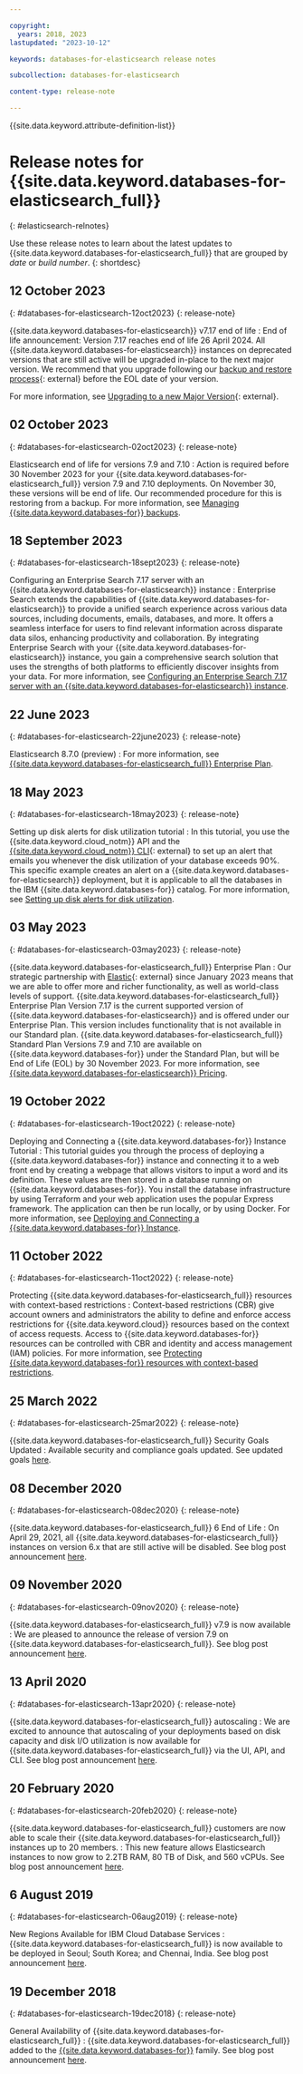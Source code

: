 ```yaml
---

copyright:
  years: 2018, 2023
lastupdated: "2023-10-12"

keywords: databases-for-elasticsearch release notes

subcollection: databases-for-elasticsearch

content-type: release-note

---
```


{{site.data.keyword.attribute-definition-list}}

# Release notes for {{site.data.keyword.databases-for-elasticsearch_full}}
{: #elasticsearch-relnotes}

Use these release notes to learn about the latest updates to {{site.data.keyword.databases-for-elasticsearch_full}} that are grouped by _date_ or _build number_.
{: shortdesc}

## 12 October 2023
{: #databases-for-elasticsearch-12oct2023}
{: release-note}

{{site.data.keyword.databases-for-elasticsearch}} v7.17 end of life
:  End of life announcement: Version 7.17 reaches end of life 26 April 2024. All {{site.data.keyword.databases-for-elasticsearch}} instances on deprecated versions that are still active will be upgraded in-place to the next major version. We recommend that you upgrade following our [backup and restore process](/docs/cloud-databases?topic=cloud-databases-dashboard-backups){: external} before the EOL date of your version.

For more information, see [Upgrading to a new Major Version](/docs/databases-for-elasticsearch?topic=databases-for-elasticsearch-upgrading){: external}.

## 02 October 2023
{: #databases-for-elasticsearch-02oct2023}
{: release-note}

Elasticsearch end of life for versions 7.9 and 7.10
:  Action is required before 30 November 2023 for your {{site.data.keyword.databases-for-elasticsearch_full}} version 7.9 and 7.10 deployments. On November 30, these versions will be end of life. Our recommended procedure for this is restoring from a backup. For more information, see [Managing {{site.data.keyword.databases-for}} backups](/docs/databases-for-elasticsearch?topic=databases-for-elasticsearch-dashboard-backups).

## 18 September 2023
{: #databases-for-elasticsearch-18sept2023}
{: release-note}

Configuring an Enterprise Search 7.17 server with an {{site.data.keyword.databases-for-elasticsearch}} instance
:  Enterprise Search extends the capabilities of {{site.data.keyword.databases-for-elasticsearch}} to provide a unified search experience across various data sources, including documents, emails, databases, and more. It offers a seamless interface for users to find relevant information across disparate data silos, enhancing productivity and collaboration. By integrating Enterprise Search with your {{site.data.keyword.databases-for-elasticsearch}} instance, you gain a comprehensive search solution that uses the strengths of both platforms to efficiently discover insights from your data. For more information, see [Configuring an Enterprise Search 7.17 server with an {{site.data.keyword.databases-for-elasticsearch}} instance](/docs/databases-for-elasticsearch?topic=databases-for-elasticsearch-tutorial-elasticsearch-enterprise-search-tutorial).

## 22 June 2023
{: #databases-for-elasticsearch-22june2023}
{: release-note}

Elasticsearch 8.7.0 (preview)
:  For more information, see [{{site.data.keyword.databases-for-elasticsearch_full}} Enterprise Plan](/docs/databases-for-elasticsearch?topic=databases-for-elasticsearch-pricing#elastic-enterprise-pricing).

## 18 May 2023
{: #databases-for-elasticsearch-18may2023}
{: release-note}

Setting up disk alerts for disk utilization tutorial
:  In this tutorial, you use the {{site.data.keyword.cloud_notm}} API and the [{{site.data.keyword.cloud_notm}} CLI](https://cloud.ibm.com/docs/cli?topic=cli-getting-started){: external} to set up an alert that emails you whenever the disk utilization of your database exceeds 90%. This specific example creates an alert on a {{site.data.keyword.databases-for-elasticsearch}} deployment, but it is applicable to all the databases in the IBM {{site.data.keyword.databases-for}} catalog. For more information, see [Setting up disk alerts for disk utilization](/docs/databases-for-elasticsearch?topic=databases-for-elasticsearch-disk-util-alert-tutorial).

## 03 May 2023
{: #databases-for-elasticsearch-03may2023}
{: release-note}

{{site.data.keyword.databases-for-elasticsearch_full}} Enterprise Plan
:  Our strategic partnership with [Elastic](https://www.elastic.co/about/){: external} since January 2023 means that we are able to offer more and richer functionality, as well as world-class levels of support. {{site.data.keyword.databases-for-elasticsearch_full}} Enterprise Plan Version 7.17 is the current supported version of {{site.data.keyword.databases-for-elasticsearch}} and is offered under our Enterprise Plan. This version includes functionality that is not available in our Standard plan. {{site.data.keyword.databases-for-elasticsearch_full}} Standard Plan Versions 7.9 and 7.10 are available on {{site.data.keyword.databases-for}} under the Standard Plan, but will be End of Life (EOL) by 30 November 2023. For more information, see [{{site.data.keyword.databases-for-elasticsearch}} Pricing](/docs/databases-for-elasticsearch?topic=databases-for-elasticsearch-pricing).

## 19 October 2022
{: #databases-for-elasticsearch-19oct2022}
{: release-note}

Deploying and Connecting a {{site.data.keyword.databases-for}} Instance Tutorial
:  This tutorial guides you through the process of deploying a {{site.data.keyword.databases-for}} instance and connecting it to a web front end by creating a webpage that allows visitors to input a word and its definition. These values are then stored in a database running on {{site.data.keyword.databases-for}}. You install the database infrastructure by using Terraform and your web application uses the popular Express framework. The application can then be run locally, or by using Docker. For more information, see [Deploying and Connecting a {{site.data.keyword.databases-for}} Instance](/docs/databases-for-elasticsearch?topic=cloud-databases-create-instance-tutorial).

## 11 October 2022
{: #databases-for-elasticsearch-11oct2022}
{: release-note}

Protecting {{site.data.keyword.databases-for-elasticsearch_full}} resources with context-based restrictions
:  Context-based restrictions (CBR) give account owners and administrators the ability to define and enforce access restrictions for {{site.data.keyword.cloud}} resources based on the context of access requests. Access to {{site.data.keyword.databases-for}} resources can be controlled with CBR and identity and access management (IAM) policies. For more information, see [Protecting {{site.data.keyword.databases-for}} resources with context-based restrictions](/docs/databases-for-cassandra?topic=cloud-databases-cbr&interface=ui).

## 25 March 2022
{: #databases-for-elasticsearch-25mar2022}
{: release-note}

{{site.data.keyword.databases-for-elasticsearch_full}} Security Goals Updated
:  Available security and compliance goals updated. See updated goals [here](/docs/databases-for-mongodb?topic=databases-for-elasticsearch-manage-security-compliance).

## 08 December 2020
{: #databases-for-elasticsearch-08dec2020}
{: release-note}

{{site.data.keyword.databases-for-elasticsearch_full}} 6 End of Life
:  On April 29, 2021, all {{site.data.keyword.databases-for-elasticsearch_full}} instances on version 6.x that are still active will be disabled. See blog post announcement [here](https://www.ibm.com/cloud/blog/announcements/databases-for-elasticsearch-6-end-of-life).

## 09 November 2020
{: #databases-for-elasticsearch-09nov2020}
{: release-note}

{{site.data.keyword.databases-for-elasticsearch_full}} v7.9 is now available
:  We are pleased to announce the release of version 7.9 on {{site.data.keyword.databases-for-elasticsearch_full}}. See blog post announcement [here](https://www.ibm.com/cloud/blog/announcements/databases-for-elasticsearch-v7-9-is-now-available).

## 13 April 2020
{: #databases-for-elasticsearch-13apr2020}
{: release-note}

{{site.data.keyword.databases-for-elasticsearch_full}} autoscaling
:  We are excited to announce that autoscaling of your deployments based on disk capacity and disk I/O utilization is now available for {{site.data.keyword.databases-for-elasticsearch_full}} via the UI, API, and CLI. See blog post announcement [here](https://www.ibm.com/cloud/blog/announcements/ibm-cloud-databases-portfolio-introduces-autoscaling).

## 20 February 2020
{: #databases-for-elasticsearch-20feb2020}
{: release-note}

{{site.data.keyword.databases-for-elasticsearch_full}} customers are now able to scale their {{site.data.keyword.databases-for-elasticsearch_full}} instances up to 20 members. 
:  This new feature allows Elasticsearch instances to now grow to 2.2TB RAM, 80 TB of Disk, and 560 vCPUs.  See blog post announcement [here](https://www.ibm.com/cloud/blog/announcements/databases-for-elasticsearch-introduces-horizontal-scaling).

## 6 August 2019
{: #databases-for-elasticsearch-06aug2019}
{: release-note}

New Regions Available for IBM Cloud Database Services
:  {{site.data.keyword.databases-for-elasticsearch_full}} is now available to be deployed in Seoul; South Korea; and Chennai, India. See blog post announcement [here](https://www.ibm.com/cloud/blog/announcements/new-regions-available-for-ibm-cloud-database-services).

## 19 December 2018
{: #databases-for-elasticsearch-19dec2018}
{: release-note}

General Availability of {{site.data.keyword.databases-for-elasticsearch_full}}
:  {{site.data.keyword.databases-for-elasticsearch_full}} added to the [{{site.data.keyword.databases-for}}](https://www.ibm.com/cloud/databases) family. See blog post announcement [here](https://www.ibm.com/cloud/blog/ibm-cloud-databases-for-etcd-elasticsearch-and-messages-for-rabbitmq-are-now-generally-available).
